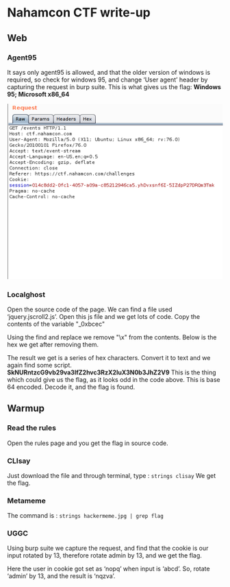 # Nahamcon CTF write-up

## Web

### Agent95

It says only agent95 is allowed, and that the older version of windows is required, so check for windows 95,  and change ‘User agent’ header by capturing the request in burp suite.
This is what gives us the flag:
**Windows 95; Microsoft x86_64**
  
<img src="https://github.com/devPlayer55221/CTF-writeups/blob/master/NahamCon%20CTF/images/agent95-1.png">

### Localghost

Open the source code of the page.  We can find a file used ‘jquery.jscroll2.js’. Open this js file and we get lots of code. Copy the contents of the variable "_0xbcec" 
 
Using the find and replace we remove "\x" from the contents. Below is the hex we get after removing them.
 
The result we get is a series of hex characters. Convert it to text and we again find some script. **SkNURntzcG9vb29va3lfZ2hvc3RzX2luX3N0b3JhZ2V9**
This is the thing which could give us the flag, as it looks odd in the code above. This is base 64 encoded. Decode it, and the flag is found.
 
## Warmup

### Read the rules

Open the rules page and you get the flag in source code.

### CLIsay

Just download the file and through terminal, type : 
```strings clisay```
We get the flag. 

### Metameme

The command is : 
```strings hackermeme.jpg | grep flag```

### UGGC

Using burp suite we capture the request, and find that the cookie is our input rotated by 13, therefore rotate admin by 13, and we get the flag. 
 
Here the user in cookie got set as ‘nopq’ when input is ‘abcd’. 
So, rotate ‘admin’ by 13, and the result is ‘nqzva’.
 

